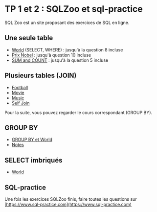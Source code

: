 # TP 1 et 2 : SQLZoo et sql-practice

SQL Zoo est un site proposant des exercices de SQL en ligne.

## Une seule table

- [World](https://sqlzoo.net/wiki/SELECT_from_WORLD_Tutorial) (SELECT, WHERE) : jusqu'à la question 8 incluse
- [Prix Nobel](https://sqlzoo.net/wiki/SELECT_from_Nobel_Tutorial) : jusqu'à question 10 incluse
- [SUM and COUNT](https://sqlzoo.net/wiki/SUM_and_COUNT) : jusqu'à la question 5 incluse

## Plusieurs tables (JOIN)

- [Football](https://sqlzoo.net/wiki/The_JOIN_operation)
- [Movie](https://sqlzoo.net/wiki/More_JOIN_operations)
- [Music](https://sqlzoo.net/wiki/Music_Tutorial)
- [Self Join](https://sqlzoo.net/wiki/Self_join)

Pour la suite, vous pouvez regarder le cours correspondant (GROUP BY).

## GROUP BY

- [GROUP BY et World](https://sqlzoo.net/wiki/SUM_and_COUNT)
- [Notes](https://sqlzoo.net/wiki/NSS_Tutorial)

## SELECT imbriqués

- [World](https://sqlzoo.net/wiki/SELECT_within_SELECT_Tutorial)


## SQL-practice

Une fois les exercices SQLZoo finis, faire toutes les questions sur [https://www.sql-practice.com](https://www.sql-practice.com)
